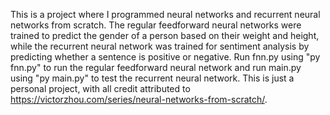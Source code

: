 This is a project where I programmed neural networks and recurrent neural networks from scratch. The regular feedforward neural networks were trained to predict the gender of a person based on their weight and height, while the recurrent neural network was trained for sentiment analysis by predicting whether a sentence is positive or negative. Run fnn.py using "py fnn.py" to run the regular feedforward neural network and run main.py using "py main.py" to test the recurrent neural network. This is just a personal project, with all credit attributed to https://victorzhou.com/series/neural-networks-from-scratch/.  
